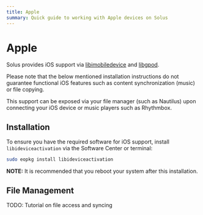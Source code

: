 ```yaml
---
title: Apple
summary: Quick guide to working with Apple devices on Solus
---
```


# Apple

Solus provides iOS support via [libimobiledevice](https://www.libimobiledevice.org/) and [libgpod](http://www.gtkpod.org/libgpod/).

Please note that the below mentioned installation instructions do not guarantee functional iOS features such as content synchronization (music) or file copying.

This support can be exposed via your file manager (such as Nautilus) upon connecting your iOS device or music players such as Rhythmbox.

## Installation

To ensure you have the required software for iOS support, install `libideviceactivation` via the Software Center or terminal:

```bash
sudo eopkg install libideviceactivation
```

**NOTE:** It is recommended that you reboot your system after this installation.

## File Management

TODO: Tutorial on file access and syncing
